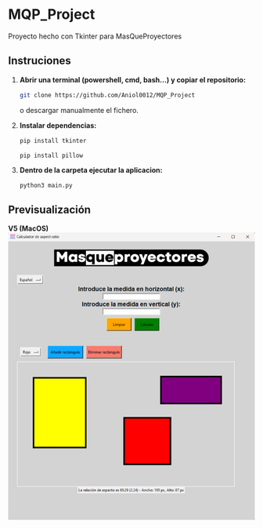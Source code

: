 # MQP_Project
Proyecto hecho con Tkinter para MasQueProyectores

## Instruciones

1. **Abrir una terminal (powershell, cmd, bash...) y copiar el repositorio:**
    ```sh 
    git clone https://github.com/Aniol0012/MQP_Project
    ```
    o descargar manualmente el fichero.

2. **Instalar dependencias:**
   ```
   pip install tkinter
   ```
   ```
   pip install pillow
   ```

3. **Dentro de la carpeta ejecutar la aplicacion:**
   ```sh
   python3 main.py
   ```

## Previsualización
**V5 (MacOS)**
![Previsualizacion](preview/preview_v6.png)